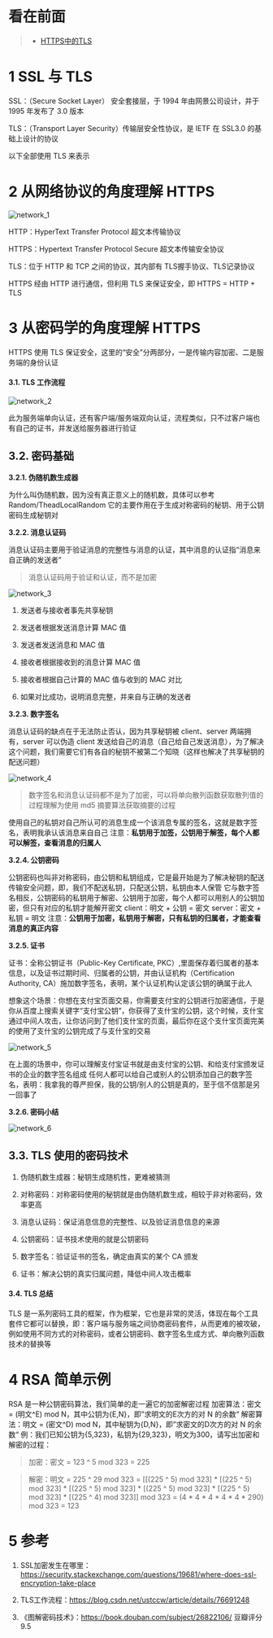 看在前面
====

> * <a href="https://github.com/Snailclimb/JavaGuide/blob/master/docs/network/HTTPS%E4%B8%AD%E7%9A%84TLS.md">HTTPS中的TLS</a>

1 SSL 与 TLS
====

SSL：（Secure Socket Layer） 安全套接层，于 1994 年由网景公司设计，并于 1995 年发布了 3.0 版本

TLS：（Transport Layer Security）传输层安全性协议，是 IETF 在 SSL3.0 的基础上设计的协议

以下全部使用 TLS 来表示

2 从网络协议的角度理解 HTTPS
====

![network_1]()

HTTP：HyperText Transfer Protocol 超文本传输协议

HTTPS：Hypertext Transfer Protocol Secure 超文本传输安全协议

TLS：位于 HTTP 和 TCP 之间的协议，其内部有 TLS握手协议、TLS记录协议

HTTPS 经由 HTTP 进行通信，但利用 TLS 来保证安全，即 HTTPS = HTTP + TLS

3 从密码学的角度理解 HTTPS
====

HTTPS 使用 TLS 保证安全，这里的“安全”分两部分，一是传输内容加密、二是服务端的身份认证

<h4>3.1. TLS 工作流程</h4>

![network_2]()

此为服务端单向认证，还有客户端/服务端双向认证，流程类似，只不过客户端也有自己的证书，并发送给服务器进行验证

3.2. 密码基础
--------

**3.2.1. 伪随机数生成器**

为什么叫伪随机数，因为没有真正意义上的随机数，具体可以参考 Random/TheadLocalRandom
它的主要作用在于生成对称密码的秘钥、用于公钥密码生成秘钥对

**3.2.2. 消息认证码**

消息认证码主要用于验证消息的完整性与消息的认证，其中消息的认证指“消息来自正确的发送者”

> 消息认证码用于验证和认证，而不是加密

![network_3]()

1. 发送者与接收者事先共享秘钥

2. 发送者根据发送消息计算 MAC 值

3. 发送者发送消息和 MAC 值

4. 接收者根据接收到的消息计算 MAC 值

5. 接收者根据自己计算的 MAC 值与收到的 MAC 对比

6. 如果对比成功，说明消息完整，并来自与正确的发送者

**3.2.3. 数字签名**

消息认证码的缺点在于无法防止否认，因为共享秘钥被 client、server 两端拥有，server 可以伪造 client 发送给自己的消息（自己给自己发送消息），为了解决这个问题，我们需要它们有各自的秘钥不被第二个知晓（这样也解决了共享秘钥的配送问题）

![network_4]()

> 数字签名和消息认证码都不是为了加密，可以将单向散列函数获取散列值的过程理解为使用 md5 摘要算法获取摘要的过程

使用自己的私钥对自己所认可的消息生成一个该消息专属的签名，这就是数字签名，表明我承认该消息来自自己
注意：**私钥用于加签，公钥用于解签，每个人都可以解签，查看消息的归属人**

**3.2.4. 公钥密码**

公钥密码也叫非对称密码，由公钥和私钥组成，它是最开始是为了解决秘钥的配送传输安全问题，即，我们不配送私钥，只配送公钥，私钥由本人保管
它与数字签名相反，公钥密码的私钥用于解密、公钥用于加密，每个人都可以用别人的公钥加密，但只有对应的私钥才能解开密文
client：明文 + 公钥 = 密文
server：密文 + 私钥 = 明文
注意：**公钥用于加密，私钥用于解密，只有私钥的归属者，才能查看消息的真正内容**

**3.2.5. 证书**

证书：全称公钥证书（Public-Key Certificate, PKC）,里面保存着归属者的基本信息，以及证书过期时间、归属者的公钥，并由认证机构（Certification Authority, CA）施加数字签名，表明，某个认证机构认定该公钥的确属于此人

想象这个场景：你想在支付宝页面交易，你需要支付宝的公钥进行加密通信，于是你从百度上搜索关键字“支付宝公钥”，你获得了支什宝的公钥，这个时候，支什宝通过中间人攻击，让你访问到了他们支什宝的页面，最后你在这个支什宝页面完美的使用了支什宝的公钥完成了与支什宝的交易 

![network_5]()

在上面的场景中，你可以理解支付宝证书就是由支付宝的公钥、和给支付宝颁发证书的企业的数字签名组成
任何人都可以给自己或别人的公钥添加自己的数字签名，表明：我拿我的尊严担保，我的公钥/别人的公钥是真的，至于信不信那是另一回事了

**3.2.6. 密码小结**

![network_6]()

3.3. TLS 使用的密码技术
------

1. 伪随机数生成器：秘钥生成随机性，更难被猜测

2. 对称密码：对称密码使用的秘钥就是由伪随机数生成，相较于非对称密码，效率更高

3. 消息认证码：保证消息信息的完整性、以及验证消息信息的来源

4. 公钥密码：证书技术使用的就是公钥密码

5. 数字签名：验证证书的签名，确定由真实的某个 CA 颁发

6. 证书：解决公钥的真实归属问题，降低中间人攻击概率

<h4>3.4. TLS 总结</h4>

TLS 是一系列密码工具的框架，作为框架，它也是非常的灵活，体现在每个工具套件它都可以替换，即：客户端与服务端之间协商密码套件，从而更难的被攻破，例如使用不同方式的对称密码，或者公钥密码、数字签名生成方式、单向散列函数技术的替换等

4 RSA 简单示例
====

RSA 是一种公钥密码算法，我们简单的走一遍它的加密解密过程
加密算法：密文 = (明文^E) mod N，其中公钥为{E,N}，即”求明文的E次方的对 N 的余数“
解密算法：明文 = (密文^D) mod N，其中秘钥为{D,N}，即”求密文的D次方的对 N 的余数“
例：我们已知公钥为{5,323}，私钥为{29,323}，明文为300，请写出加密和解密的过程：

> 加密：密文 = 123 ^ 5 mod 323 = 225

> 解密：明文 = 225 ^ 29 mod 323 = [[(225 ^ 5) mod 323] * [(225 ^ 5) mod 323] * [(225 ^ 5) mod 323] * [(225 ^ 5) mod 323] * [(225 ^ 5) mod 323] * [(225 ^ 4) mod 323]] mod 323 = (4 * 4 * 4 * 4 * 4 * 290) mod 323 = 123


5 参考
====

1. SSL加密发生在哪里：https://security.stackexchange.com/questions/19681/where-does-ssl-encryption-take-place

2. TLS工作流程：https://blog.csdn.net/ustccw/article/details/76691248

3. 《图解密码技术》：https://book.douban.com/subject/26822106/ 豆瓣评分 9.5


